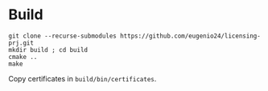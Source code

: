# Build
```
git clone --recurse-submodules https://github.com/eugenio24/licensing-prj.git
mkdir build ; cd build
cmake ..
make
```

Copy certificates in `build/bin/certificates`.